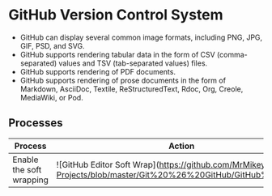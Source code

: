 # GitHub Version Control System

- GitHub can display several common image formats, including PNG, JPG, GIF, PSD, and SVG.
- GitHub supports rendering tabular data in the form of CSV (comma-separated) values and TSV (tab-separated values) files.
- GitHub supports rendering of PDF documents.
- GitHub supports rendering of prose documents in the form of Markdown, AsciiDoc, Textile, ReStructuredText,  Rdoc, Org, Creole, MediaWiki, or Pod.

## Processes

| Process | Action |  
| -- | -- |  
| Enable the soft wrapping | ![GitHub Editor Soft Wrap](https://github.com/MrMikey59/00---Projects/blob/master/Git%20%26%20GitHub/GitHub%2001.png |  

